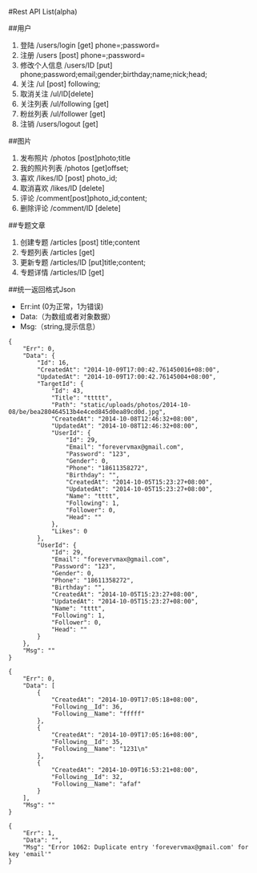 #Rest API List(alpha)


##用户
1. 登陆 /users/login  [get] phone=;password=
2. 注册 /users [post] phone=;password=
3. 修改个人信息 /users/ID [put] phone;password;email;gender;birthday;name;nick;head;
4. 关注 /ul [post] following;
5. 取消关注 /ul/ID[delete]
5. 关注列表 /ul/following [get]
6. 粉丝列表 /ul/follower [get]
7. 注销 /users/logout [get]

##图片
1. 发布照片 /photos [post]photo;title
2. 我的照片列表 /photos [get]offset;
2. 喜欢 /likes/ID [post] photo_id;
3. 取消喜欢 /likes/ID [delete]
3. 评论 /comment[post]photo_id;content;
4. 删除评论 /comment/ID [delete]


##专题文章	

1. 创建专题 /articles [post] title;content
2. 专题列表 /articles [get]
3. 更新专题 /articles/ID [put]title;content;
4. 专题详情 /articles/ID [get]

##统一返回格式Json
* Err:int (0为正常，1为错误)
* Data:（为数组或者对象数据）
* Msg:（string,提示信息）

```
{
    "Err": 0,
    "Data": {
        "Id": 16,
        "CreatedAt": "2014-10-09T17:00:42.761450016+08:00",
        "UpdatedAt": "2014-10-09T17:00:42.76145004+08:00",
        "TargetId": {
            "Id": 43,
            "Title": "ttttt",
            "Path": "static/uploads/photos/2014-10-08/be/bea280464513b4e4ced845d0ea89cd0d.jpg",
            "CreatedAt": "2014-10-08T12:46:32+08:00",
            "UpdatedAt": "2014-10-08T12:46:32+08:00",
            "UserId": {
                "Id": 29,
                "Email": "forevervmax@gmail.com",
                "Password": "123",
                "Gender": 0,
                "Phone": "18611358272",
                "Birthday": "",
                "CreatedAt": "2014-10-05T15:23:27+08:00",
                "UpdatedAt": "2014-10-05T15:23:27+08:00",
                "Name": "tttt",
                "Following": 1,
                "Follower": 0,
                "Head": ""
            },
            "Likes": 0
        },
        "UserId": {
            "Id": 29,
            "Email": "forevervmax@gmail.com",
            "Password": "123",
            "Gender": 0,
            "Phone": "18611358272",
            "Birthday": "",
            "CreatedAt": "2014-10-05T15:23:27+08:00",
            "UpdatedAt": "2014-10-05T15:23:27+08:00",
            "Name": "tttt",
            "Following": 1,
            "Follower": 0,
            "Head": ""
        }
    },
    "Msg": ""
}
```
```
{
    "Err": 0,
    "Data": [
        {
            "CreatedAt": "2014-10-09T17:05:18+08:00",
            "Following__Id": 36,
            "Following__Name": "fffff"
        },
        {
            "CreatedAt": "2014-10-09T17:05:16+08:00",
            "Following__Id": 35,
            "Following__Name": "1231\n"
        },
        {
            "CreatedAt": "2014-10-09T16:53:21+08:00",
            "Following__Id": 32,
            "Following__Name": "afaf"
        }
    ],
    "Msg": ""
}
```


```
{
    "Err": 1,
    "Data": "",
    "Msg": "Error 1062: Duplicate entry 'forevervmax@gmail.com' for key 'email'"
}
```